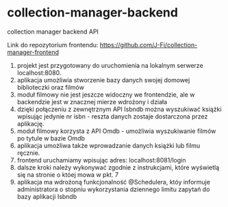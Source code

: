 # collection-manager-backend
collection manager backend API

Link do repozytorium frontendu:
https://github.com/J-Fi/collection-manager-frontend

1) projekt jest przygotowany do uruchomienia na lokalnym serwerze localhost:8080.
2) aplikacja umożliwia stworzenie bazy danych swojej domowej biblioteczki oraz filmów
3) moduł filmowy nie jest jeszcze widoczny we frontendzie, ale w backendzie jest w znacznej mierze wdrożony i działa
4) dzięki połączeniu z zewnętrznym API Isbndb można wyszukiwać książki wpisując jedynie nr isbn - reszta danych zostaje dostarczona przez aplikację.
5) moduł filmowy korzysta z API Omdb - umożliwia wyszukiwanie filmów po tytule w bazie Omdb
6) aplikacja umożliwa także wprowadzanie danych książki lub filmu ręcznie.
7) frontend uruchamiamy wpisując adres: localhost:8081/login
8) dalsze kroki należy wykonywać zgodnie z instrukcjami, które wyświetlą się na stronie o któej mowa w pkt. 7
9) aplikacja ma wdrożoną funkcjonalność @Schedulera, któy informuje administratora o stopniu wykorzystania dziennego limitu zapytań do bazy aplikacji Isbndb
